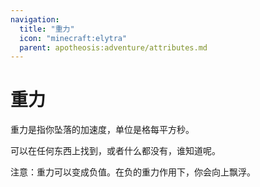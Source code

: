 ```yaml
---
navigation:
  title: "重力"
  icon: "minecraft:elytra"
  parent: apotheosis:adventure/attributes.md
---
```


# 重力

<Color id="blue">重力</Color>是指你坠落的加速度，单位是格每平方秒。

可以在任何东西上找到，或者什么都没有，谁知道呢。

注意：重力可以变成负值。在负的重力作用下，你会向上飘浮。

